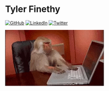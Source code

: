 # Tyler Finethy

<a href="https://github.com/tylfin" target="_blank"><img alt="GitHub" src="https://img.shields.io/badge/-@tylfin-181717?style=flat-square&logo=GitHub&logoColor=white"></a>
<a href="https://www.linkedin.com/in/tylfin" target="_blank"><img alt="LinkedIn" src="https://img.shields.io/badge/-LinkedIn-0077B5?style=flat-square&logo=Linkedin&logoColor=white"></a>
<a href="https://medium.com/@tylfin" target="_blank"><img alt="Twitter" src="https://img.shields.io/badge/Medium-12100E?style=for-the-badge&logo=medium&logoColor=white&style=flat"></a>

![Code Monkey](https://raw.githubusercontent.com/tylfin/tylfin/main/img/code-monkey.gif)

